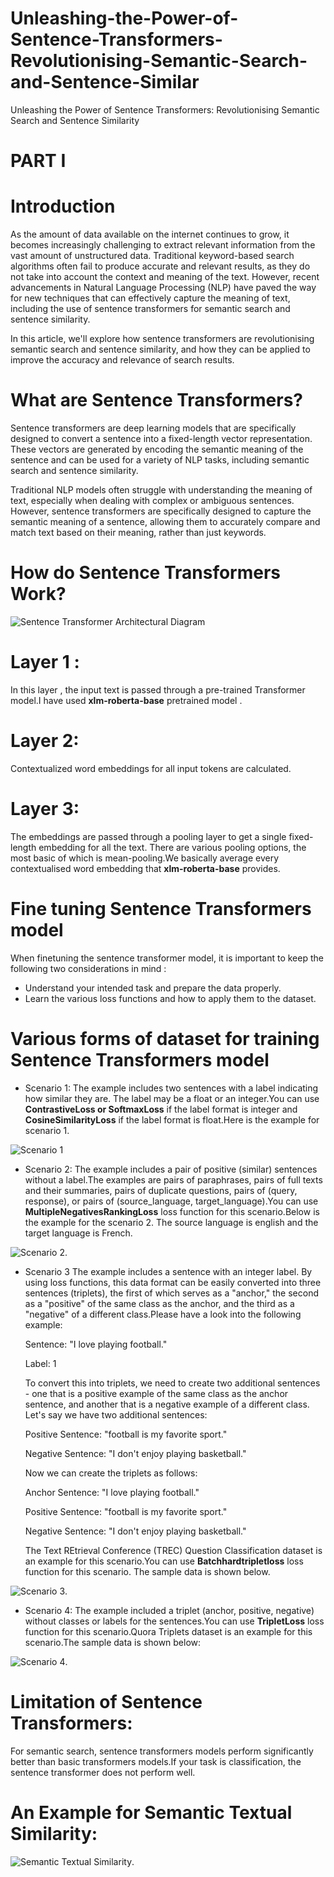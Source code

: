 # Unleashing-the-Power-of-Sentence-Transformers-Revolutionising-Semantic-Search-and-Sentence-Similar
Unleashing the Power of Sentence Transformers: Revolutionising Semantic Search and Sentence Similarity

# PART I

# Introduction
As the amount of data available on the internet continues to grow, it becomes increasingly challenging to extract relevant information from the vast amount of unstructured data. Traditional keyword-based search algorithms often fail to produce accurate and relevant results, as they do not take into account the context and meaning of the text. However, recent advancements in Natural Language Processing (NLP) have paved the way for new techniques that can effectively capture the meaning of text, including the use of sentence transformers for semantic search and sentence similarity.

In this article, we'll explore how sentence transformers are revolutionising semantic search and sentence similarity, and how they can be applied to improve the accuracy and relevance of search results.

# What are Sentence Transformers?
Sentence transformers are deep learning models that are specifically designed to convert a sentence into a fixed-length vector representation. These vectors are generated by encoding the semantic meaning of the sentence and can be used for a variety of NLP tasks, including semantic search and sentence similarity.

Traditional NLP models often struggle with understanding the meaning of text, especially when dealing with complex or ambiguous sentences. However, sentence transformers are specifically designed to capture the semantic meaning of a sentence, allowing them to accurately compare and match text based on their meaning, rather than just keywords.

# How do Sentence Transformers Work?
![Sentence Transformer Architectural Diagram](architectur_sentence_transformer.png)

# Layer 1 : 
In this layer , the input text is passed through a pre-trained Transformer model.I have used **xlm-roberta-base** pretrained model .

# Layer 2:
Contextualized word embeddings for all input tokens are calculated.

# Layer 3: 
The embeddings are passed  through a pooling layer to get a single fixed-length embedding for all the text. There are various pooling options, the most basic of which is mean-pooling.We basically average every contextualised word embedding that  **xlm-roberta-base** provides.

# Fine tuning Sentence Transformers model 

When finetuning  the sentence transformer model, it is important to keep the following two considerations in mind :
* Understand your intended task and prepare the data properly.
* Learn the various loss functions and how to apply them to the dataset.
# Various forms of dataset for training Sentence Transformers model

* Scenario 1:
The example includes two sentences with a label indicating how similar they are. The label may be a float or an integer.You can use  **ContrastiveLoss or SoftmaxLoss** if the label format is integer and **CosineSimilarityLoss** if the label format is float.Here is the example for scenario 1.

![Scenario 1](scenario_1_dataset.PNG)

* Scenario 2:
The example includes a pair of positive (similar) sentences without a label.The examples are pairs of paraphrases, pairs of full texts and their summaries, pairs of duplicate questions, pairs of (query, response), or pairs of (source_language, target_language).You can use **MultipleNegativesRankingLoss** loss function for this scenario.Below is the example for the scenario 2. The source language is english and the target language is French.

![Scenario 2](scenario2_dataset.PNG).

* Scenario 3
The example includes a sentence with an integer label. By using loss functions, this data format can be easily converted into three sentences (triplets), the first of which serves as a "anchor," the second as a "positive" of the same class as the anchor, and the third as a "negative" of a different class.Please have a look into the following example:

  Sentence: "I love playing football."

  Label: 1

  To convert this into triplets, we need to create two additional sentences - one that is a positive example of the same class as the anchor sentence, and another that   is a negative example of a different class. Let's say we have two additional sentences:

  Positive Sentence: "football is my favorite sport."

  Negative Sentence: "I don't enjoy playing basketball."

  Now we can create the triplets as follows:

  Anchor Sentence: "I love playing football."

  Positive Sentence: "football is my favorite sport."

  Negative Sentence: "I don't enjoy playing basketball."
  
  The Text REtrieval Conference (TREC) Question Classification dataset is an example for this scenario.You can use **Batchhardtripletloss** loss function for this scenario. The sample data is shown below.

![Scenario 3](scenario3_dataset.PNG).

* Scenario 4: The example included a triplet (anchor, positive, negative) without classes or labels for the sentences.You can use **TripletLoss** loss function for this scenario.Quora Triplets dataset is an example for this scenario.The sample data is shown below:

![Scenario 4](scenario4_dataset.PNG).

# Limitation of Sentence Transformers:
For semantic search, sentence transformers models perform significantly better than basic transformers models.If your task is classification, the sentence transformer does not perform well.

# An Example for Semantic Textual Similarity:

![Semantic Textual Similarity](semantic_similarity.PNG).
